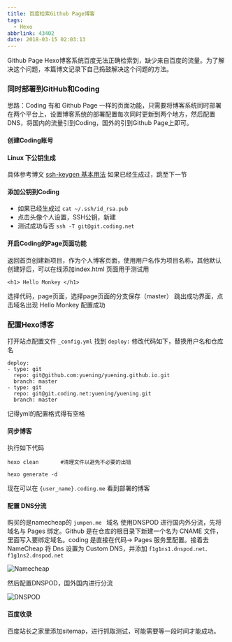 ```yaml
---
title: 百度检索Github Page博客
tags:
  - Hexo
abbrlink: 43402
date: 2018-03-15 02:03:13
---
```


Github Page Hexo博客系统百度无法正确检索到，缺少来自百度的流量。为了解决这个问题，本篇博文记录下自己捣鼓解决这个问题的方法。

### 同时部署到GitHub和Coding

思路：Coding 有和 Github Page 一样的页面功能，只需要将博客系统同时部署在两个平台上，设置博客系统的部署配置每次同时更新到两个地方，然后配置DNS，将国内的流量引到Coding，国外的引到Github Page上即可。

#### 创建Coding账号

#### Linux 下公钥生成

具体参考博文 [ssh-keygen 基本用法](https://www.liaohuqiu.net/cn/posts/ssh-keygen-abc/)
如果已经生成过，跳至下一节

#### 添加公钥到Coding

- 如果已经生成过   `` cat ~/.ssh/id_rsa.pub ``
- 点击头像个人设置，SSH公钥，新建
- 测试成功与否  `` ssh -T git@git.coding.net ``

#### 开启Coding的Page页面功能

返回首页创建新项目，作为个人博客页面，使用用户名作为项目名称，其他默认
创建好后，可以在线添加index.html 页面用于测试用

``` 
<h1> Hello Monkey </h1>
```

选择代码，page页面，选择page页面的分支保存（master）
跳出成功界面，点击域名出现 Hello Monkey 配置成功

### 配置Hexo博客

打开站点配置文件 `` _config.yml ``
找到 `` deploy: ``
修改代码如下，替换用户名和仓库名 

``` 
deploy: 
- type: git
  repo: git@github.com:yuening/yuening.github.io.git
  branch: master
- type: git
  repo: git@git.coding.net:yuening/yuening.git
  branch: master 
```

记得yml的配置格式得有空格

#### 同步博客

执行如下代码

``` 
hexo clean       #清理文件以避免不必要的出错

hexo generate -d

```

现在可以在 ``{user_name}.coding.me`` 看到部署的博客

#### 配置 DNS分流

购买的是namecheap的 ``jumpen.me `` 域名
使用DNSPOD 进行国内外分流，先将域名与 Pages 绑定。Github 是在仓库的根目录下新建一个名为 CNAME 文件，里面写入要绑定域名。coding 是直接在代码-> Pages 服务里配置。接着去 NameCheap 将 Dns 设置为 Custom DNS，并添加 `` f1g1ns1.dnspod.net、f1g1ns2.dnspod.net ``

![Namecheap](http://7xonju.com1.z0.glb.clouddn.com/techology/hexo/namecheap.PNG)

然后配置DNSPOD，国外国内进行分流

![DNSPOD](http://7xonju.com1.z0.glb.clouddn.com/techology/hexo/dnspod.PNG)

#### 百度收录

百度站长之家里添加sitemap，进行抓取测试，可能需要等一段时间才能成功。
